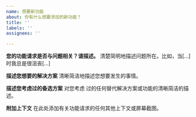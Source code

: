 ```yaml
---
name: 想要新功能
about: 你有什么想要添加的新功能？
title: ''
labels: ''
assignees: ''

---
```


**您的功能请求是否与问题相关？请描述。**
清楚简明地描述问题所在。比如，当[...]时我总是很沮丧[...]

**描述您想要的解决方案**
清晰简洁地描述您想要发生的事情。

**描述您考虑过的备选方案**
对您考虑 过的任何替代解决方案或功能的清晰简洁的描述。

**附加上下文**
在此处添加有关功能请求的任何其他上下文或屏幕截图。

